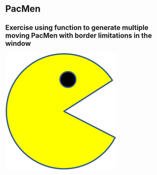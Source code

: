 # PacMen
## Exercise using function to generate multiple moving PacMen with border limitations in the window
<img src="PacMan1.png" />
